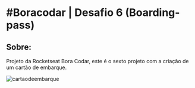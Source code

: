 # #Boracodar | Desafio  6  (Boarding-pass)

## Sobre:

Projeto da Rocketseat Bora Codar, este é o sexto projeto com a criação de um cartão de embarque.

![cartaodeembarque](https://user-images.githubusercontent.com/105187443/220787814-5af40a74-557a-4076-aecc-412cd9fed402.png)
